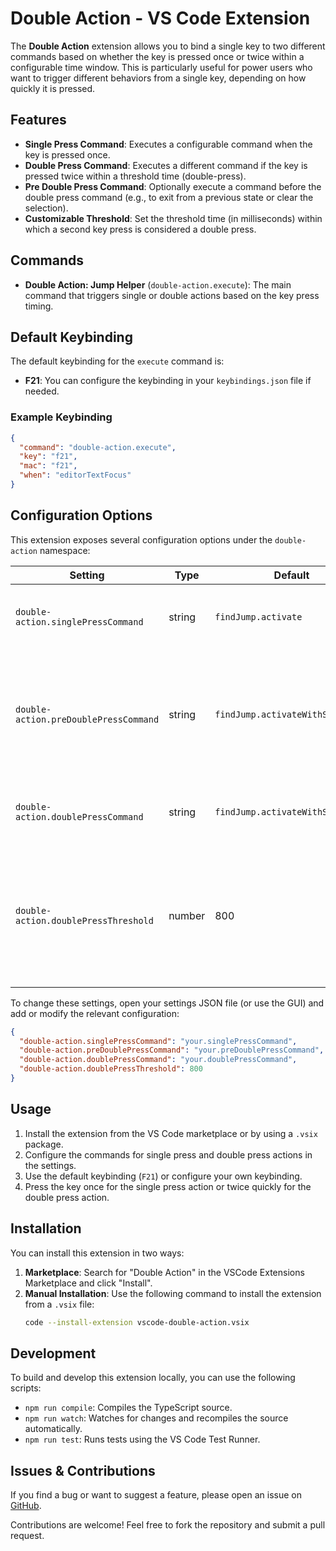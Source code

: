 # Double Action - VS Code Extension

The **Double Action** extension allows you to bind a single key to two different commands based on whether the key is pressed once or twice within a configurable time window. This is particularly useful for power users who want to trigger different behaviors from a single key, depending on how quickly it is pressed.

## Features

- **Single Press Command**: Executes a configurable command when the key is pressed once.
- **Double Press Command**: Executes a different command if the key is pressed twice within a threshold time (double-press).
- **Pre Double Press Command**: Optionally execute a command before the double press command (e.g., to exit from a previous state or clear the selection).
- **Customizable Threshold**: Set the threshold time (in milliseconds) within which a second key press is considered a double press.

## Commands

- **Double Action: Jump Helper** (`double-action.execute`): The main command that triggers single or double actions based on the key press timing.

## Default Keybinding

The default keybinding for the `execute` command is:

- **F21**: You can configure the keybinding in your `keybindings.json` file if needed.

### Example Keybinding

```json
{
  "command": "double-action.execute",
  "key": "f21",
  "mac": "f21",
  "when": "editorTextFocus"
}
```

## Configuration Options

This extension exposes several configuration options under the `double-action` namespace:

| Setting                          | Type    | Default                       | Description |
|-----------------------------------|---------|-------------------------------|-------------|
| `double-action.singlePressCommand`| string  | `findJump.activate`            | The command to execute on a single key press. |
| `double-action.preDoublePressCommand` | string | `findJump.activateWithSelection` | Command to execute before the double press action, useful for clearing previous states. |
| `double-action.doublePressCommand`| string  | `findJump.activateWithSelection`| The command to execute on a double key press. |
| `double-action.doublePressThreshold`| number | 800                           | The time in milliseconds to consider a key double pressed. After this time, it resets the internal state. |

To change these settings, open your settings JSON file (or use the GUI) and add or modify the relevant configuration:

```json
{
  "double-action.singlePressCommand": "your.singlePressCommand",
  "double-action.preDoublePressCommand": "your.preDoublePressCommand",
  "double-action.doublePressCommand": "your.doublePressCommand",
  "double-action.doublePressThreshold": 800
}
```

## Usage

1. Install the extension from the VS Code marketplace or by using a `.vsix` package.
2. Configure the commands for single press and double press actions in the settings.
3. Use the default keybinding (`F21`) or configure your own keybinding.
4. Press the key once for the single press action or twice quickly for the double press action.

## Installation

You can install this extension in two ways:

1. **Marketplace**: Search for "Double Action" in the VSCode Extensions Marketplace and click "Install".
2. **Manual Installation**: Use the following command to install the extension from a `.vsix` file:
    ```bash
    code --install-extension vscode-double-action.vsix
    ```

## Development

To build and develop this extension locally, you can use the following scripts:

- `npm run compile`: Compiles the TypeScript source.
- `npm run watch`: Watches for changes and recompiles the source automatically.
- `npm run test`: Runs tests using the VS Code Test Runner.

## Issues & Contributions

If you find a bug or want to suggest a feature, please open an issue on [GitHub](https://github.com/Logonz/vscode-double-action/issues).

Contributions are welcome! Feel free to fork the repository and submit a pull request.
